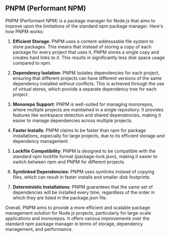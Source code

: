 ## PNPM (Performant NPM)
PNPM (Performant NPM) is a package manager for Node.js that aims to improve upon the limitations of the standard npm package manager. Here's how PNPM works:

1. **Efficient Storage**: PNPM uses a content-addressable file system to store packages. This means that instead of storing a copy of each package for every project that uses it, PNPM stores a single copy and creates hard links to it. This results in significantly less disk space usage compared to npm.

2. **Dependency Isolation**: PNPM isolates dependencies for each project, ensuring that different projects can have different versions of the same dependency installed without conflicts. This is achieved through the use of virtual stores, which provide a separate dependency tree for each project.

3. **Monorepo Support**: PNPM is well-suited for managing monorepos, where multiple projects are maintained in a single repository. It provides features like workspace detection and shared dependencies, making it easier to manage dependencies across multiple projects.

4. **Faster Installs**: PNPM claims to be faster than npm for package installations, especially for large projects, due to its efficient storage and dependency management.

5. **Lockfile Compatibility**: PNPM is designed to be compatible with the standard npm lockfile format (package-lock.json), making it easier to switch between npm and PNPM for different projects.

6. **Symlinked Dependencies**: PNPM uses symlinks instead of copying files, which can result in faster installs and smaller disk footprints.

7. **Deterministic Installations**: PNPM guarantees that the same set of dependencies will be installed every time, regardless of the order in which they are listed in the package.json file.

Overall, PNPM aims to provide a more efficient and scalable package management solution for Node.js projects, particularly for large-scale applications and monorepos. It offers various improvements over the standard npm package manager in terms of storage, dependency management, and performance.
